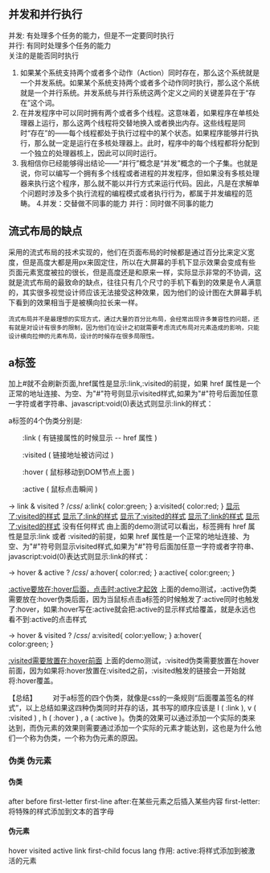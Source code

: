 ## 并发和并行执行
并发: 有处理多个任务的能力，但是不一定要同时执行  
并行: 有同时处理多个任务的能力  
关注的是能否同时执行  

1. 如果某个系统支持两个或者多个动作（Action）同时存在，那么这个系统就是一个并发系统。如果某个系统支持两个或者多个动作同时执行，那么这个系统就是一个并行系统。并发系统与并行系统这两个定义之间的关键差异在于“存在”这个词。  
2. 在并发程序中可以同时拥有两个或者多个线程。这意味着，如果程序在单核处理器上运行，那么这两个线程将交替地换入或者换出内存。这些线程是同时“存在”的——每个线程都处于执行过程中的某个状态。如果程序能够并行执行，那么就一定是运行在多核处理器上。此时，程序中的每个线程都将分配到一个独立的处理器核上，因此可以同时运行。  
3. 我相信你已经能够得出结论——“并行”概念是“并发”概念的一个子集。也就是说，你可以编写一个拥有多个线程或者进程的并发程序，但如果没有多核处理器来执行这个程序，那么就不能以并行方式来运行代码。因此，凡是在求解单个问题时涉及多个执行流程的编程模式或者执行行为，都属于并发编程的范畴。
4.并发：交替做不同事的能力
  并行：同时做不同事的能力

## 流式布局的缺点
采用的流式布局的技术实现的，他们在页面布局的时候都是通过百分比来定义宽度，但是高度大都是用px来固定住，所以在大屏幕的手机下显示效果会变成有些页面元素宽度被拉的很长，但是高度还是和原来一样，实际显示非常的不协调，这就是流式布局的最致命的缺点，往往只有几个尺寸的手机下看到的效果是令人满意的，其实很多视觉设计师应该无法接受这种效果，因为他们的设计图在大屏幕手机下看到的效果相当于是被横向拉长来一样。

    流式布局并不是最理想的实现方式，通过大量的百分比布局，会经常出现许多兼容性的问题，还有就是对设计有很多的限制，因为他们在设计之初就需要考虑流式布局对元素造成的影响，只能设计横向拉伸的元素布局，设计的时候存在很多局限性。

## a标签
加上#就不会刷新页面,href属性是显示:link,:visited的前提，如果 href 属性是一个正常的地址连接、为空、为"#"符号则显示visited样式,如果为"#"符号后面加任意一字符或者字符串、javascript:void(0)表达式则显示:link的样式：

a标签的4个伪类分别是:

　　:link ( 有链接属性的时候显示 -- href 属性 )

　　:visited ( 链接地址被访问过 )

　　:hover ( 鼠标移动到DOM节点上面 )

　　:active ( 鼠标点击瞬间 )

-> link & visited ?
/*css*/
a:link{
    color:green;
}
a:visited{
    color:red;
}
<a href="http://www.baidu.com">显示了:visited的样式</a>
<a href="#321312">显示了:link的样式</a>
<a href="#">显示了:visited的样式</a>
<a href="javascript:void(0)">显示了:link的样式</a>
<a href="">显示了:visited的样式</a>
<a>没有任何样式</a>
由上面的demo测试可以看出，标签拥有 href 属性是显示:link 或者 :visited的前提，如果 href 属性是一个正常的地址连接、为空、为"#"符号则显示visited样式,如果为"#"符号后面加任意一字符或者字符串、javascript:void(0)表达式则显示:link的样式：

-> hover & active ?
/*css*/
a:hover{
    color:red;
}
a:active{
    color:green;
}
<!--HTML-->
<a href="http://www.baidu.com">:active要放在:hover后面，点击时:active才起效</a>
上面的demo测试，:active伪类需要放在:hover伪类后面，因为当鼠标点击a标签的时候触发了:active同时也触发了:hover，如果:hover写在:active就会把:active的显示样式给覆盖，就是永远也看不到:active的点击样式

-> hover & visited ?
/*css*/
a:visited{
    color:yellow;
}
a:hover{    
    color:green;
}
<!--HTML-->
<a href="http://www.baidu.com">:visited需要放置在:hover前面</a>
上面的demo测试，:visited伪类需要放置在:hover前面，因为如果将:hover放置在:visited之前，:visited触发的链接会一开始就将:hover覆盖。

【总结】
　　对于a标签的四个伪类，就像是css的一条规则“后面覆盖签名的样式”，以上总结如果这四种伪类同时并存的话，其书写的顺序应该是 l ( :link ), v ( :visited ) , h ( :hover ) , a ( :active )。伪类的效果可以通过添加一个实际的类来达到，而伪元素的效果则需要通过添加一个实际的元素才能达到，这也是为什么他们一个称为伪类，一个称为伪元素的原因。  

### 伪类 伪元素
#### 伪类
after before first-letter first-line
after:在某些元素之后插入某些内容
first-letter:将特殊的样式添加到文本的首字母
#### 伪元素
hover visited active link first-child focus lang
作用:
active:将样式添加到被激活的元素

